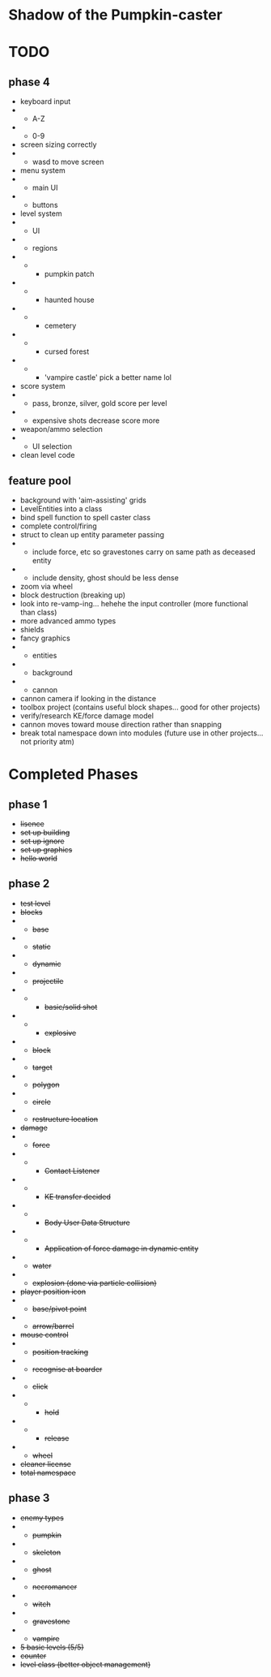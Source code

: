 # Shadow of the Pumpkin-caster

# TODO

## phase 4

- keyboard input
- - A-Z
- - 0-9
- screen sizing correctly
- - wasd to move screen
- menu system
- - main UI
- - buttons
- level system
- - UI
- - regions
- - - pumpkin patch
- - - haunted house
- - - cemetery
- - - cursed forest
- - - 'vampire castle' pick a better name lol
- score system
- - pass, bronze, silver, gold score per level
- - expensive shots decrease score more
- weapon/ammo selection
- - UI selection
- clean level code

## feature pool

- background with 'aim-assisting' grids
- LevelEntities into a class
- bind spell function to spell caster class
- complete control/firing
- struct to clean up entity parameter passing
- - include force, etc so gravestones carry on same path as deceased entity
- - include density, ghost should be less dense
- zoom via wheel
- block destruction (breaking up)
- look into re-vamp-ing... hehehe the input controller (more functional than class)
- more advanced ammo types
- shields
- fancy graphics
- - entities
- - background
- - cannon
- cannon camera if looking in the distance
- toolbox project (contains useful block shapes... good for other projects)
- verify/research KE/force damage model
- cannon moves toward mouse direction rather than snapping
- break total namespace down into modules (future use in other projects... not priority atm)

# Completed Phases

## phase 1

- ~~lisence~~
- ~~set up building~~
- ~~set up ignore~~
- ~~set up graphics~~
- ~~hello world~~

## phase 2

- ~~test level~~
- ~~blocks~~
- - ~~base~~
- - ~~static~~
- - ~~dynamic~~
- - ~~projectile~~
- - - ~~basic/solid shot~~
- - - ~~explosive~~
- - ~~block~~
- - ~~target~~
- - ~~polygon~~
- - ~~circle~~
- - ~~restructure location~~
- ~~damage~~
- - ~~force~~
- - - ~~Contact Listener~~
- - - ~~KE transfer decided~~
- - - ~~Body User Data Structure~~
- - - ~~Application of force damage in dynamic entity~~
- - ~~water~~
- - ~~explosion (done via particle collision)~~
- ~~player position icon~~
- - ~~base/pivot point~~
- - ~~arrow/barrel~~
- ~~mouse control~~
- - ~~position tracking~~
- - ~~recognise at boarder~~
- - ~~click~~
- - - ~~hold~~
- - - ~~release~~
- - ~~wheel~~
- ~~cleaner license~~
- ~~total namespace~~

## phase 3

- ~~enemy types~~
- - ~~pumpkin~~
- - ~~skeleton~~
- - ~~ghost~~
- - ~~necromancer~~
- - ~~witch~~
- - ~~gravestone~~
- - ~~vampire~~
- ~~5 basic levels (5/5)~~
- ~~counter~~
- ~~level class (better object management)~~